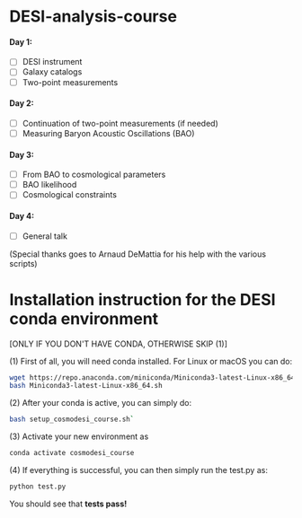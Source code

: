 # DESI-analysis-course

#### Day 1: 
- [ ] DESI instrument 
- [ ] Galaxy catalogs 
- [ ] Two-point measurements

#### Day 2:
- [ ] Continuation of two-point measurements (if needed)
- [ ] Measuring Baryon Acoustic Oscillations (BAO)

#### Day 3:
- [ ] From BAO to cosmological parameters
- [ ] BAO likelihood
- [ ] Cosmological constraints

#### Day 4:
- [ ] General talk


(Special thanks goes to Arnaud DeMattia for his help with the various scripts)


# Installation instruction for the DESI conda environment

[ONLY IF YOU DON'T HAVE CONDA, OTHERWISE SKIP (1)]

(1) First of all, you will need conda installed. For Linux or macOS you can do:
```sh
wget https://repo.anaconda.com/miniconda/Miniconda3-latest-Linux-x86_64.sh
bash Miniconda3-latest-Linux-x86_64.sh
```

(2) After your conda is active, you can simply do:
```sh
bash setup_cosmodesi_course.sh`
```

(3) Activate your new environment as
```sh
conda activate cosmodesi_course
```

(4) If everything is successful, you can then simply run the test.py as:
```sh
python test.py
```

You should see that **tests pass!**
